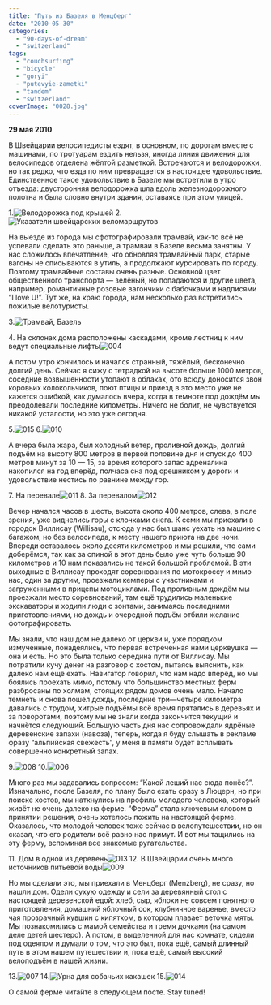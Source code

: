 ```yaml
---
title: "Путь из Базеля в Менцберг"
date: "2010-05-30"
categories: 
  - "90-days-of-dream"
  - "switzerland"
tags: 
  - "couchsurfing"
  - "bicycle"
  - "goryi"
  - "putevyie-zametki"
  - "tandem"
  - "switzerland"
coverImage: "0028.jpg"
---
```


**29 мая 2010**

В Швейцарии велосипедисты ездят, в основном, по дорогам вместе с машинами, по тротуарам ездить нельзя, иногда линия движения для велосипедов отделена жёлтой разметкой. Встречаются и велодорожки, но так редко, что езда по ним превращается в настоящее удовольствие. Единственное такое удовольствие в Базеле мы встретили в утро отъезда: двусторонняя велодорожка шла вдоль железнодорожного полотна и была словно внутри здания, оставаясь при этом улицей.

1.![](0018.jpg "Велодорожка под крышей") 
2.![Указатели швейцарских веломаршрутов](0028.jpg "Указатели швейцарских веломаршрутов") 

На выезде из города мы сфотографировали трамвай, как-то всё не успевали сделать это раньше, а трамваи в Базеле весьма занятны. У нас сложилось впечатление, что обновляя трамвайный парк, старые вагоны не списываются в утиль, а продолжают курсировать по городу. Поэтому трамвайные составы очень разные. Основной цвет общественного транспорта — зелёный, но попадаются и другие цвета, например, романтичные розовые вагончики с бабочками и надписями “I love U!”. Тут же, на краю города, нам несколько раз встретились пожилые велотуристы.

3.![](0038.jpg "Трамвай, Базель")

4\. На склонах дома расположены каскадами, кроме лестниц к ним ведут специальные лифты![](0048.jpg "004")

А потом утро кончилось и начался странный, тяжёлый, бесконечно долгий день. Сейчас я сижу с тетрадкой на высоте больше 1000 метров, соседние возвышенности утопают в облаках, ото всюду доносится звон коровьих колокольчиков, поют птицы и приезд в это место уже не кажется ошибкой, как думалось вчера, когда в темноте под дождём мы преодолевали последние километры. Ничего не болит, не чувствуется никакой усталости, но это уже сегодня.

5.![](0155.jpg "015") 
6.![](0105.jpg "010") 

А вчера была жара, был холодный ветер, проливной дождь, долгий подъём на высоту 800 метров в первой половине дня и спуск до 400 метров минут за 10 — 15, за время которого запас адреналина накопился на год вперёд, полчаса сна под орешником у дороги и удовольствие нестись по равнине между гор.

7\. На перевале![](0115.jpg "011") 
8\. За перевалом![](0125.jpg "012") 

Вечер начался часов в шесть, высота около 400 метров, слева, в поле зрения, уже виднелись горы с клочками снега. К семи мы приехали в городок Виллисау (Willisau), отсюда у нас был шанс уехать на машине с багажом, но без велосипеда, к месту нашего приюта на две ночи. Впереди оставалось около десяти километров и мы решили, что сами доберёмся, так как за спиной в этот день было уже чуть больше 90 километров и 10 нам показались не такой большой проблемой. В эти выходные в Виллисау проходят соревнования по мотокроссу и мимо нас, один за другим, проезжали кемперы с участниками и загруженными в прицепы мотоциклами. Под проливным дождём мы проезжали место соревнований, там ещё трудились маленькие экскаваторы и ходили люди с зонтами, занимаясь последними приготовлениями, но дождь и очередной подъём отбили желание фотографировать.

Мы знали, что наш дом не далеко от церкви и, уже порядком измученные, понадеялись, что первая встреченная нами церквушка — она и есть. Но это была только середина пути от Виллисау. Мы потратили кучу денег на разговор с хостом, пытаясь выяснить, как далеко нам ещё ехать. Навигатор говорил, что нам надо вперёд, но мы боялись проехать мимо, потому что большинство местных ферм разбросаны по холмам, стоящих рядом домов очень мало. Начало темнеть и снова пошёл дождь, последние три—четыре километра давались с трудом, хитрые подъёмы всё время прятались в деревьях и за поворотами, поэтому мы не знали когда закончится текущий и начнётся следующий. Большую часть дня нас сопровождали ядрёные деревенские запахи (навоза), теперь, когда я буду слышать в рекламе фразу “альпийская свежесть”, у меня в памяти будет всплывать совершенно конкретный запах.

9.![](0085.jpg "008") 
10.![](0066.jpg "006") 

Много раз мы задавались вопросом: “Какой леший нас сюда понёс?”. Изначально, после Базеля, по плану было ехать сразу в Люцерн, но при поиске хостов, мы наткнулись на профиль молодого человека, который живёт не очень далеко на ферме. “Ферма” стала ключевым словом в принятии решения, очень хотелось пожить на настоящей ферме. Оказалось, что молодой человек тоже сейчас в велопутешествии, но он сказал, что его родители всё равно нас примут. И вот мы тащились на эту ферму, вспоминая все знакомые ругательства.

11\. Дом в одной из деревень![](0135.jpg "013") 
12\. В Швейцарии очень много источников питьевой воды![](0095.jpg "009") 

Но мы сделали это, мы приехали в Менцберг (Menzberg), не сразу, но нашли дом. Одели сухую одежду и сели за деревянный стол с настоящей деревенской едой: хлеб, сыр, яблоки не совсем понятного приготовления, домашний яблочный сок, клубничное варенье, вместо чая прозрачный кувшин с кипятком, в котором плавает веточка мяты. Мы познакомились с мамой семейства и тремя дочками (на самом деле детей шестеро). А потом, в выделенной для нас комнате, сидели под одеялом и думали о том, что это был, пока ещё, самый длинный путь в этом нашем путешествии и, пока ещё, самый высокий велоподъём в нашей жизни.

13.![](0076.jpg "007") 
14.![](0056.jpg "Урна для собачьих какашек") 
15.![](0145.jpg "014") 

О самой ферме читайте в следующем посте. Stay tuned!﻿
